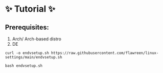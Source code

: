 # :sparkles: Tutorial :sparkles:
## Prerequisites:
1. Arch/ Arch-based distro
2. DE
```
curl -o endvsetup.sh https://raw.githubusercontent.com/flawreen/linux-settings/main/endvsetup.sh
```
```
bash endvsetup.sh
```
